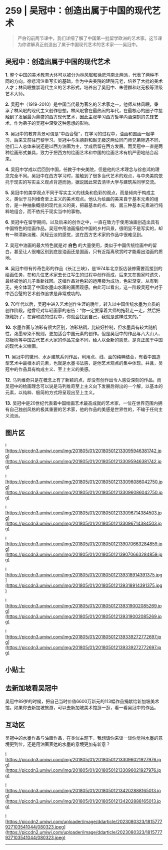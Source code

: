 # 259 | 吴冠中：创造出属于中国的现代艺术

> 严伯钧前两节课中，我们详细了解了中国第一批留学欧洲的艺术家。这节课为你讲解真正创造出了属于中国现代艺术的艺术家——吴冠中。

## 吴冠中：创造出属于中国的现代艺术

 **1.** 整个中国的美术教育大体可以被分为林风眠和徐悲鸿南北两派，代表了两种不同的方向。徐悲鸿注重写实的基础，作为中央美院的建院元老，培养了大批的美术人才；林风眠推崇现代主义的艺术形式，培养出了吴冠中、朱德群和赵无极等顶级艺术大师。

 **2.** 吴冠中（1919-2010）是中国当代最为著名的艺术家之一，他师从林风眠，秉承了林风眠的现代主义创作思想。林风眠曾在最热闹的年代，在最核心的圈子中接触到了发展最为鼎盛的西方现代艺术，因此主张学习西方哲学内涵深刻的先锋艺术，作为弟子的吴冠中深受这种思想的影响。

 **3.** 吴冠中的教育背景可谓是“中西合璧”，在学习的过程中，油画和国画一起学习，后来又前往巴黎学习。吴冠中与朱德群和赵无极这两位同门师兄弟际遇不同，他们二人总体来说还是以西方油画为主，学成后留在西方发展。而吴冠中一直是两种绘画形式兼具，致力于把西方的绘画艺术和中国的绘画艺术有机严密地结合起来。

 **4.** 吴冠中学成以后回到中国，任教于中央美院，但是他的艺术理念与徐悲鸿的理念完全不同。吴冠中在西方学习时，接触到了很多当代艺术的观点，与中央美院依托于现实的写实主义观点背道而驰，据说因此常去清华大学与建筑系同学交流。

 **5.** 吴冠中的美学观点不同于写实主义的线条和色彩的观点，而是倾向于构成主义，类似于马列维奇至上主义的美术观点。他认为绘画的美来自于基本元素的组合，是一种抽象概括的现代主义的美，把最基本的点、线、面三种基本元素进行纯粹地组合，而不依托于现实当中的事物。

 **6.** 吴冠中在留学期间，以及后来的创作之中，一直在致力于使用油画创造出具有中国特色的绘画作品。吴冠中用油画描绘中国的乡村风景，很明显不是写实的，却有一种清新淡雅、风轻云淡的感觉，这在西方艺术家的作品中很难见到。

 **7.** 吴冠中油画的最大特色就是对 **白色** 的大量使用，类似于中国传统绘画中的留白，甚至让人很难区别到底是油画还是国画，只有近距离欣赏时才能看出油画的质地。

 **8.** 吴冠中带有传奇色彩的作品《长江三峡》，是1974年北京饭店装修需要而接到的绘画任务，在和几位艺术家去长江写生的过程中创作而成，后来又在搬家时遗失，最终被他的儿子重新找回。这幅作品对色彩的运用极为成功，色彩渐变、从有到无，完全体现了中国水墨山水画的画面观感。由此可以看出，这一阶段吴冠中对于中西合璧的艺术创作追求是非常成功的。

 **9.** 70年代以后，吴冠中进入艺术创作生涯的晚年，转入以中国传统水墨为介质的创作阶段。他曾经对年轻画家的忠告：“你一定要穿着大师的拖鞋走一走，然后把拖鞋扔了，在穿和脱的过程中，你就会找到自己，我就是这样过来的。”

 **10.** 水墨作画与油彩有很大区别，油彩粘稠，比较好控制，但水墨具有较大随机性，泼墨晕染不规则，更加适合中国元素的创作。但是吴冠中的作品与八大山人、郑板桥等中国古代艺术大家的作品完全不同，给人以全新的感觉，是真正属于中国的现代主义绘画。

 **11.** 吴冠中的徽州、水乡建筑系列作品，利用点、线、面的纯粹结合，有着中国造型艺术中最根本的元素，也就是水墨书法感，是他艺术观点的集中体现。并且，吴冠中的作品具有构成主义、至上主义的美感。

 **12.** 马列维奇只是在概念上有了新颖的点，却没有创作出令人感受深刻的作品。而吴冠中的绘画理念可以说是马列维奇至上主义向下发展后得出的一个解，以基本的元素，以纯粹、极简的方式将呈现出至上主义。

 **13.** 吴冠中是20世纪代表着中国绘画艺术最高成就的艺术家，一位在世界范围内拥有自己独创风格的极其重要的艺术家，他的作品的美感是世界性的，不输于任何主义流派。

## 图片区

![https://piccdn3.umiwi.com/img/201805/01/201805012133095946381742.jpg](https://piccdn3.umiwi.com/img/201805/01/201805012133095946381742.jpg)

![https://piccdn3.umiwi.com/img/201805/01/201805012133096086042750.jpg](https://piccdn3.umiwi.com/img/201805/01/201805012133096086042750.jpg)

![https://piccdn3.umiwi.com/img/201805/01/201805012133096714384503.jpg](https://piccdn3.umiwi.com/img/201805/01/201805012133096714384503.jpg)

![https://piccdn3.umiwi.com/img/201805/01/201805012139070663284859.jpg](https://piccdn3.umiwi.com/img/201805/01/201805012139070663284859.jpg)

![https://piccdn3.umiwi.com/img/201805/01/201805012139318914391375.jpg](https://piccdn3.umiwi.com/img/201805/01/201805012139318914391375.jpg)

![https://piccdn3.umiwi.com/img/201805/01/201805012139319002085269.jpg](https://piccdn3.umiwi.com/img/201805/01/201805012139319002085269.jpg)

![https://piccdn3.umiwi.com/img/201805/01/201805012139339272772697.jpg](https://piccdn3.umiwi.com/img/201805/01/201805012139339272772697.jpg)

## 小贴士

## 去新加坡看吴冠中

吴冠中89岁的时候，把自己当时价值6600万新元的113幅作品捐献给新加坡美术馆。如果你去新加坡旅游，可以去新加坡美术馆逛一逛，看一看吴冠中的作品。

## 互动区

吴冠中的水墨作品与油画作品，在类似主题下，我想请你来谈一谈你觉得水墨的意境更到位，还是用油画表达的水墨的意境更加有新意？

![https://piccdn3.umiwi.com/img/201805/01/201805012133096021927976.jpg](https://piccdn3.umiwi.com/img/201805/01/201805012133096021927976.jpg)

![https://piccdn3.umiwi.com/img/201805/01/201805012134202888165013.jpg](https://piccdn3.umiwi.com/img/201805/01/201805012134202888165013.jpg)

![https://piccdn2.umiwi.com/uploader/image/ddarticle/2023080323/1815777927103541044/080323.jpeg](https://piccdn2.umiwi.com/uploader/image/ddarticle/2023080323/1815777927103541044/080323.jpeg)

---
